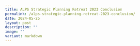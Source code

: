 ```yaml
---
title: ALPS Strategic Planning Retreat 2023 Conclusion
permalink: /alps-strategic-planning-retreat-2023-conclusion/
date: 2024-05-25
layout: post
description: ""
image: ""
variant: markdown
---
```

